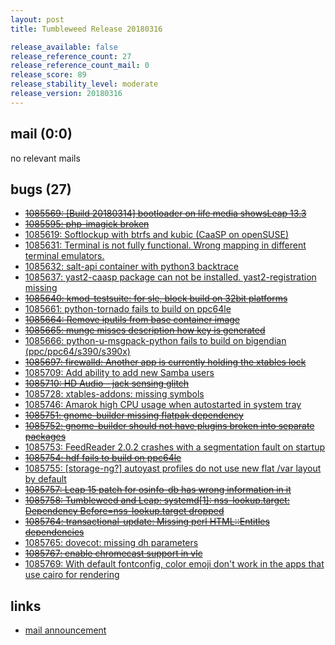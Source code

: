 ```yaml
---
layout: post
title: Tumbleweed Release 20180316

release_available: false
release_reference_count: 27
release_reference_count_mail: 0
release_score: 89
release_stability_level: moderate
release_version: 20180316
---
```


## mail (0:0)

no relevant mails

## bugs (27)

<!--more-->

- ~~[1085569: [Build 20180314] bootloader on life media showsLeap 13.3](https://bugzilla.opensuse.org/show_bug.cgi?id=1085569)~~
- ~~[1085595: php-imagick broken](https://bugzilla.opensuse.org/show_bug.cgi?id=1085595)~~
- [1085619: Softlockup with btrfs and kubic (CaaSP on openSUSE)](https://bugzilla.opensuse.org/show_bug.cgi?id=1085619)
- [1085631: Terminal is not fully functional. Wrong mapping in different terminal emulators.](https://bugzilla.opensuse.org/show_bug.cgi?id=1085631)
- [1085632: salt-api container with python3 backtrace](https://bugzilla.opensuse.org/show_bug.cgi?id=1085632)
- [1085637: yast2-caasp package can not be installed. yast2-registration missing](https://bugzilla.opensuse.org/show_bug.cgi?id=1085637)
- ~~[1085640: kmod-testsuite: for sle, block build on 32bit platforms](https://bugzilla.opensuse.org/show_bug.cgi?id=1085640)~~
- [1085661: python-tornado fails to build on ppc64le](https://bugzilla.opensuse.org/show_bug.cgi?id=1085661)
- ~~[1085664: Remove iputils from base container image](https://bugzilla.opensuse.org/show_bug.cgi?id=1085664)~~
- ~~[1085665: munge misses description how key is generated](https://bugzilla.opensuse.org/show_bug.cgi?id=1085665)~~
- [1085666: python-u-msgpack-python fails to build on bigendian (ppc/ppc64/s390/s390x)](https://bugzilla.opensuse.org/show_bug.cgi?id=1085666)
- ~~[1085697: firewalld: Another app is currently holding the xtables lock](https://bugzilla.opensuse.org/show_bug.cgi?id=1085697)~~
- [1085709: Add ability to add new Samba users](https://bugzilla.opensuse.org/show_bug.cgi?id=1085709)
- ~~[1085710: HD Audio - jack sensing glitch](https://bugzilla.opensuse.org/show_bug.cgi?id=1085710)~~
- [1085728: xtables-addons: missing symbols](https://bugzilla.opensuse.org/show_bug.cgi?id=1085728)
- [1085746: Amarok high CPU usage when autostarted in system tray](https://bugzilla.opensuse.org/show_bug.cgi?id=1085746)
- ~~[1085751: gnome-builder missing flatpak dependency](https://bugzilla.opensuse.org/show_bug.cgi?id=1085751)~~
- ~~[1085752: gnome-builder should not have plugins broken into separate packages](https://bugzilla.opensuse.org/show_bug.cgi?id=1085752)~~
- [1085753: FeedReader 2.0.2 crashes with a segmentation fault on startup](https://bugzilla.opensuse.org/show_bug.cgi?id=1085753)
- ~~[1085754: hdf fails to build on ppc64le](https://bugzilla.opensuse.org/show_bug.cgi?id=1085754)~~
- [1085755: [storage-ng?] autoyast profiles do not use new flat /var layout by default](https://bugzilla.opensuse.org/show_bug.cgi?id=1085755)
- ~~[1085757: Leap 15 patch for osinfo-db has wrong information in it](https://bugzilla.opensuse.org/show_bug.cgi?id=1085757)~~
- ~~[1085758: Tumbleweed and Leap: systemd[1]: nss-lookup.target: Dependency Before=nss-lookup.target dropped](https://bugzilla.opensuse.org/show_bug.cgi?id=1085758)~~
- ~~[1085764: transactional-update: Missing perl HTML::Entitles dependencies](https://bugzilla.opensuse.org/show_bug.cgi?id=1085764)~~
- [1085765: dovecot: missing dh parameters](https://bugzilla.opensuse.org/show_bug.cgi?id=1085765)
- ~~[1085767: enable chromecast support in vlc](https://bugzilla.opensuse.org/show_bug.cgi?id=1085767)~~
- [1085769: With default fontconfig, color emoji don't work in the apps that use cairo for rendering](https://bugzilla.opensuse.org/show_bug.cgi?id=1085769)



## links

- [mail announcement](https://lists.opensuse.org/opensuse-factory/2018-03/msg00491.html)
